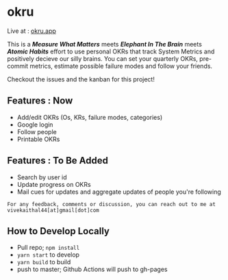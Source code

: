 # okru 
Live at : [okru.app](https://okru.app)

This is a ***Measure What Matters*** meets ***Elephant In The Brain*** meets ***Atomic Habits*** effort to use personal OKRs that track System Metrics and positively decieve our silly brains. You can set your quarterly OKRs, pre-commit metrics, estimate possible failure modes and follow your friends.

Checkout the issues and the kanban for this project!

## Features : Now
- Add/edit OKRs (Os, KRs, failure modes, categories)
- Google login
- Follow people
- Printable OKRs


## Features : To Be Added
- Search by user id
- Update progress on OKRs
- Mail cues for updates and aggregate updates of people you're following

```
For any feedback, comments or discussion, you can reach out to me at vivekaithal44[at]gmail[dot]com
```

## How to Develop Locally
- Pull repo; `npm install`
- `yarn start` to develop
- `yarn build` to build
- push to master; Github Actions will push to gh-pages